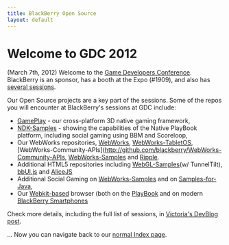 ```yaml
---
title: BlackBerry Open Source
layout: default
---
```


# Welcome to GDC 2012

(March 7th, 2012) Welcome to the [Game Developers Conference](http://gdconf.com).
BlackBerry is an sponsor, has a booth at the Expo (#1909),
and also has
[several sessions](http://devblog.blackberry.com/2012/03/game-developers-conference-2012).

Our Open Source projects are a key part of the sessions.
Some of the repos you will encounter at BlackBerry's sessions at GDC include:

* [GamePlay](http://github.com/blackberry/gameplay) - our cross-platform 3D native gaming framework,
* [NDK-Samples](http://github.com/blackberry/NDK-Samples) - showing the capabilities of the Native PlayBook platform, including social gaming using BBM and Scoreloop,
* Our WebWorks repositories,
[WebWorks](http://github.com/blackberry/WebWorks),
[WebWorks-TabletOS](http://github.com/blackberry/WebWorks-TabletOS),
[WebWorks-Community-APIs](http://github.com/blackberry/WebWorks-Community-APIs,
[WebWorks-Samples](http://github.com/blackberry/WebWorks-Samples) and
[Ripple](http://github.com/blackberry/Ripple-UI).
* Additional HTML5 repositories including [WebGL-Samples](http://github.com/blackberry/WebGL-Samples)(w/ TunnelTilt),
[bbUI.js](http://github.com/blackberry/bbui.js) and
[AliceJS](http://github.com/blackberry/Alice)
* Additional Social Gaming on [WebWorks-Samples](http://github.com/blackberry/WebWorks-Samples)
and on
[Samples-for-Java](http://github.com/blackberry/Samples-for-Java),
* Our [Webkit-based](http://github.com/blackberry/Webkit-PlayBook) browser (both on the
[PlayBook](http://webkit.org) and on modern
[BlackBerry Smartphones](http://github.com/blackberry/webkit-smartphones)

Check more details, including the full list of sessions, in
[Victoria's DevBlog post](http://devblog.blackberry.com/2012/03/game-developers-conference-2012).

... Now you can navigate back to our [normal Index page](indexDefault.html).
